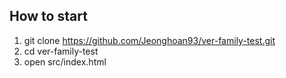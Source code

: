 ## How to start

1. git clone https://github.com/Jeonghoan93/ver-family-test.git
2. cd ver-family-test
3. open src/index.html
